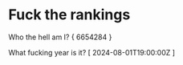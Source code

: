 # Fuck the rankings

Who the hell am I?
{ 6654284 }

What fucking year is it?
[ 2024-08-01T19:00:00Z ]
